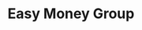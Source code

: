 ---
title: Easy Money Group
slug: easy-money-group
updated-on: '2024-05-30T13:44:31.749Z'
created-on: '2024-05-30T13:41:46.671Z'
published-on: '2024-05-30T13:54:32.469Z'
f_city-state-2:
- cms/city/natchitoches-la.md
- cms/city/alexandria-la.md
- cms/city/baton-rouge-la.md
f_locations:
- cms/payday-loan/easy-money-group-16650.md
- cms/payday-loan/easy-money-group-16651.md
- cms/payday-loan/easy-money-group-16652.md
- cms/payday-loan/easy-money-group-16653.md
- cms/payday-loan/easy-money-group-16654.md
f_states:
- cms/state/louisiana.md
layout: '[company].html'
tags: company
---